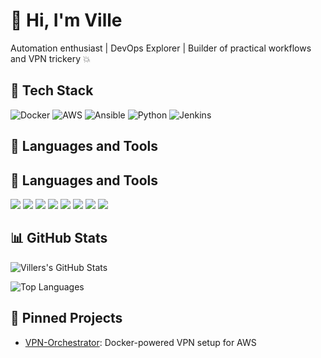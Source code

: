 # 👋 Hi, I'm Ville

Automation enthusiast | DevOps Explorer | Builder of practical workflows and VPN trickery 💥

## 🔧 Tech Stack

![Docker](https://img.shields.io/badge/Docker-2496ED?style=for-the-badge&logo=docker&logoColor=white)
![AWS](https://img.shields.io/badge/AWS-232F3E?style=for-the-badge&logo=amazon-aws&logoColor=white)
![Ansible](https://img.shields.io/badge/Ansible-EE0000?style=for-the-badge&logo=ansible&logoColor=white)
![Python](https://img.shields.io/badge/Python-3776AB?style=for-the-badge&logo=python&logoColor=white)
![Jenkins](https://img.shields.io/badge/Jenkins-D24939?style=for-the-badge&logo=jenkins&logoColor=white)

## 🧰 Languages and Tools

## 🧰 Languages and Tools

<p align="left">
  <img src="https://img.shields.io/badge/Bash-4EAA25?style=for-the-badge&logo=gnu-bash&logoColor=white"/>
  <img src="https://img.shields.io/badge/Python-3776AB?style=for-the-badge&logo=python&logoColor=white"/>
  <img src="https://img.shields.io/badge/Docker-2496ED?style=for-the-badge&logo=docker&logoColor=white"/>
  <img src="https://img.shields.io/badge/AWS-232F3E?style=for-the-badge&logo=amazon-aws&logoColor=white"/>
  <img src="https://img.shields.io/badge/Ansible-EE0000?style=for-the-badge&logo=ansible&logoColor=white"/>
  <img src="https://img.shields.io/badge/Jenkins-D24939?style=for-the-badge&logo=jenkins&logoColor=white"/>
  <img src="https://img.shields.io/badge/YAML-C4AE35?style=for-the-badge&logo=yaml&logoColor=black"/>
  <img src="https://img.shields.io/badge/Git-F05032?style=for-the-badge&logo=git&logoColor=white"/>
</p>


## 📊 GitHub Stats

![Villers's GitHub Stats](https://github-readme-stats.vercel.app/api?username=villeog&show_icons=true&theme=github_dark&count_private=true)

![Top Languages](https://github-readme-stats.vercel.app/api/top-langs/?username=villeog&layout=compact&theme=github_dark)

## 📌 Pinned Projects

- [VPN-Orchestrator](https://github.com/villeog/VPN-Orechestrator): Docker-powered VPN setup for AWS
